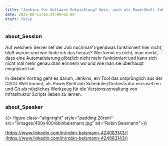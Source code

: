 ```yaml
---
title: "Jenkins für Software Entwicklung? Nein, auch als PowerShell Job Orchestrator! - Robin Beismann"
date: 2023-08-11T16:34:09+02:00
draft: false
---
```


### about_Session

Auf welchem Server lief der Job nochmal? Irgendwas funktioniert hier nicht, bloß warum und wie finde ich das heraus?
Wer kennt es nicht, man merkt, dass eine Automatisierung plötzlich nicht mehr funktioniert und kann sich nicht mal mehr genau dran erinnern wo und wie man sie überhaupt eingeplant hat.

In diesem Vortrag geht es darum, Jenkins, ein Tool das ursprünglich aus der CI/CD Welt kommt, als PowerShell Job Scheduler/Orchestrator einzusetzen und Git als nützliches Werkzeug für die Versionsverwaltung von Infrastruktur Scripts lieben zu lernen.

### about_Speaker

{{< figure class="alignright" style="padding:20rem" src="/images/400x400robinbeismann.jpg" alt="Robin Beismann">}}

[https://www.linkedin.com/in/robin-beismann-424083143/](https://www.linkedin.com/in/robin-beismann-424083143/)
